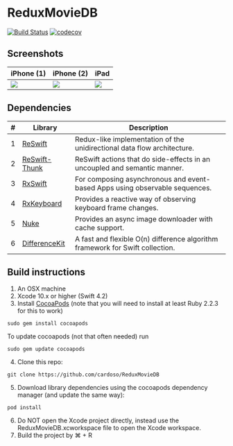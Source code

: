 # ReduxMovieDB
[![Build Status](https://travis-ci.org/cardoso/ReduxMovieDB.svg?branch=master)](https://travis-ci.org/cardoso/ReduxMovieDB) [![codecov](https://codecov.io/gh/cardoso/ReduxMovieDB/branch/master/graph/badge.svg)](https://codecov.io/gh/cardoso/ReduxMovieDB)

## Screenshots
|iPhone (1)|iPhone (2)|iPad|
|----------|----------|----|
|![](screenshots/screen_iphone_1.png)|![](screenshots/screen_iphone_2.png)|![](screenshots/screen_ipad_1.png)|

## Dependencies
|#|Library|Description|
|-|-|-|
|1|[ReSwift](https://github.com/ReSwift/ReSwift)|Redux-like implementation of the unidirectional data flow architecture.|
|2|[ReSwift-Thunk](https://github.com/ReSwift/ReSwift-Thunk)|ReSwift actions that do side-effects in an uncoupled and semantic manner.|
|3|[RxSwift](https://github.com/ReactiveX/RxSwift)|For composing asynchronous and event-based Apps using observable sequences.|
|4|[RxKeyboard](https://github.com/RxSwiftCommunity/RxKeyboard)|Provides a reactive way of observing keyboard frame changes.|
|5|[Nuke](https://github.com/kean/Nuke)|Provides an async image downloader with cache support.|
|6|[DifferenceKit](https://github.com/ra1028/DifferenceKit)|A fast and flexible O(n) difference algorithm framework for Swift collection.|

## Build instructions

1. An OSX machine
2. Xcode 10.x or higher (Swift 4.2)
3. Install [CocoaPods](https://cocoapods.org/) (note that you will need to install at least Ruby 2.2.3 for this to work)
```
sudo gem install cocoapods
```
To update cocoapods (not that often needed) run
```
sudo gem update cocoapods
```
4. Clone this repo:
```
git clone https://github.com/cardoso/ReduxMovieDB
```
5. Download library dependencies using the cocoapods dependency manager (and update the same way):
```
pod install
```
6. Do NOT open the Xcode project directly, instead use the ReduxMovieDB.xcworkspace file to open the Xcode workspace.
7. Build the project by ⌘ + R
